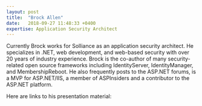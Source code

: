 ```yaml
---
layout: post
title:  "Brock Allen"
date:   2018-09-27 11:48:33 +0400
expertise: Application Security Architect
---
```


Currently Brock works for Solliance as an application security architect. He specializes in .NET, web development, and web-based security with over 20 years of industry experience. Brock is the co-author of many security-related open source frameworks including IdentityServer, IdentityManager, and MembershipReboot. He also frequently posts to the ASP.NET forums, is a MVP for ASP.NET/IIS, a member of ASPInsiders and a contributor to the ASP.NET platform.

Here are links to his presentation material:


